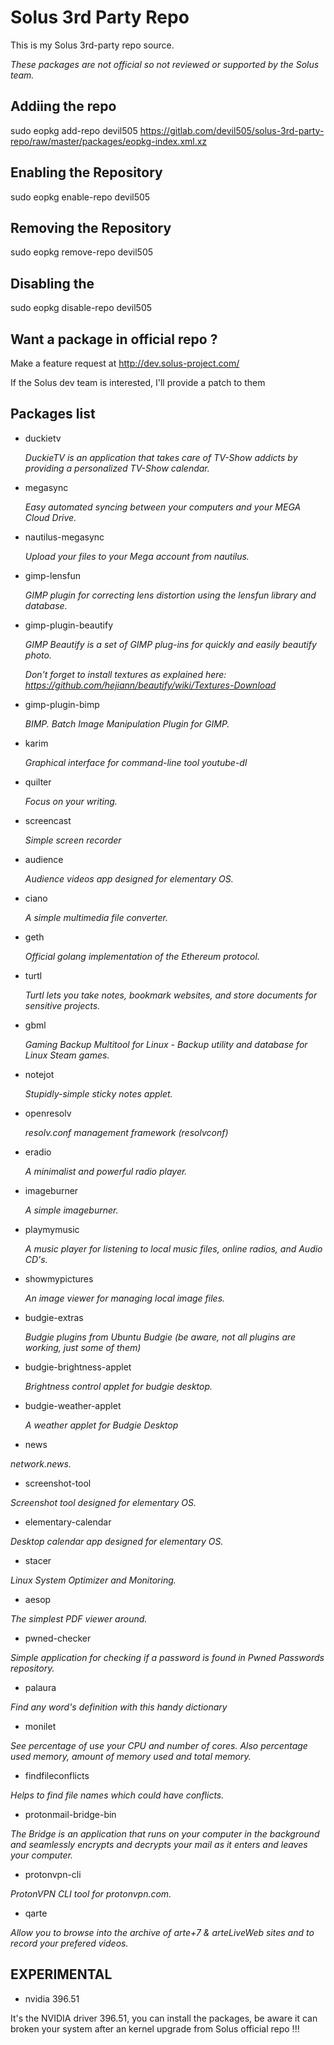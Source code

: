 # Solus 3rd Party Repo

This is my Solus 3rd-party repo source. 

*These packages are not official so not reviewed or supported by the Solus team.*

## Addiing the repo

 sudo eopkg add-repo devil505 https://gitlab.com/devil505/solus-3rd-party-repo/raw/master/packages/eopkg-index.xml.xz
 
## Enabling the Repository

 sudo eopkg enable-repo devil505

## Removing the Repository

 sudo eopkg remove-repo devil505

## Disabling the 

 sudo eopkg disable-repo devil505

## Want a package in official repo ?

Make a feature request at <http://dev.solus-project.com/>

If the Solus dev team is interested, I'll provide a patch to them

## Packages list

- duckietv

  _DuckieTV is an application that takes care of TV-Show addicts by providing a personalized TV-Show calendar._

- megasync

  _Easy automated syncing between your computers and your MEGA Cloud Drive._

- nautilus-megasync

  _Upload your files to your Mega account from nautilus._

- gimp-lensfun

  _GIMP plugin for correcting lens distortion using the lensfun library and database._

- gimp-plugin-beautify

  _GIMP Beautify is a set of GIMP plug-ins for quickly and easily beautify photo._

  *Don't forget to install textures as explained here: <https://github.com/hejiann/beautify/wiki/Textures-Download>*

- gimp-plugin-bimp

  _BIMP. Batch Image Manipulation Plugin for GIMP._

- karim

  _Graphical interface for command-line tool youtube-dl_

- quilter

  _Focus on your writing._

- screencast

  _Simple screen recorder_

- audience

  _Audience videos app designed for elementary OS._

- ciano

  _A simple multimedia file converter._

- geth

  _Official golang implementation of the Ethereum protocol._

- turtl

  _Turtl lets you take notes, bookmark websites, and store documents for sensitive projects._

- gbml

  _Gaming Backup Multitool for Linux - Backup utility and database for Linux Steam games._

- notejot

  _Stupidly-simple sticky notes applet._

- openresolv

  _resolv.conf management framework (resolvconf)_

- eradio

  _A minimalist and powerful radio player._

- imageburner

  _A simple imageburner._

- playmymusic

  _A music player for listening to local music files, online radios, and Audio CD's._

- showmypictures

  _An image viewer for managing local image files._

- budgie-extras

  _Budgie plugins from Ubuntu Budgie (be aware, not all plugins are working, just some of them)_

- budgie-brightness-applet

  _Brightness control applet for budgie desktop._

- budgie-weather-applet

  _A weather applet for Budgie Desktop_

- news

 _network.news._

- screenshot-tool

 _Screenshot tool designed for elementary OS._

- elementary-calendar

 _Desktop calendar app designed for elementary OS._

- stacer

 _Linux System Optimizer and Monitoring._

- aesop

_The simplest PDF viewer around._

- pwned-checker

_Simple application for checking if a password is found in Pwned Passwords repository._

- palaura

_Find any word's definition with this handy dictionary_

- monilet

_See percentage of use your CPU and number of cores. Also percentage used memory, amount of memory used and total memory._

- findfileconflicts

_Helps to find file names which could have conflicts._

- protonmail-bridge-bin

_The Bridge is an application that runs on your computer in the background and seamlessly encrypts and decrypts your mail as it enters and leaves your computer._

- protonvpn-cli

_ProtonVPN CLI tool for protonvpn.com._

- qarte

_Allow you to browse into the archive of arte+7 & arteLiveWeb sites and to record your prefered videos._

## EXPERIMENTAL

 - nvidia 396.51

It's the NVIDIA driver 396.51, you can install the packages, be aware it can broken your system after an kernel upgrade from Solus official repo !!!

